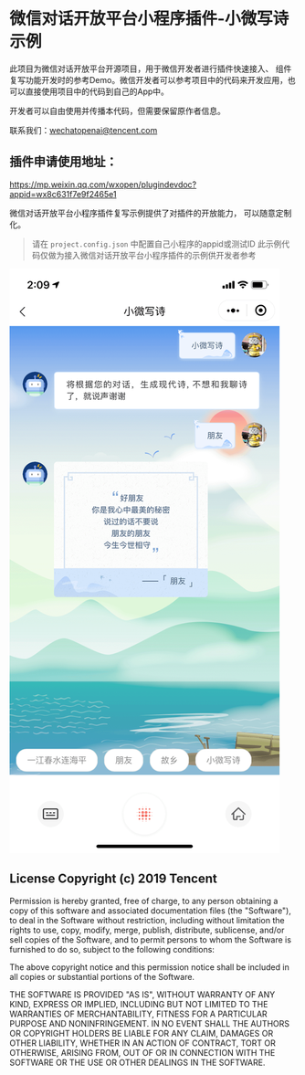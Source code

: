 # 微信对话开放平台小程序插件-小微写诗示例


此项目为微信对话开放平台开源项目，用于微信开发者进行插件快速接入、 组件复写功能开发时的参考Demo。微信开发者可以参考项目中的代码来开发应用，也可以直接使用项目中的代码到自己的App中。

开发者可以自由使用并传播本代码，但需要保留原作者信息。

联系我们：wechatopenai@tencent.com


## 插件申请使用地址：

https://mp.weixin.qq.com/wxopen/plugindevdoc?appid=wx8c631f7e9f2465e1

微信对话开放平台小程序插件复写示例提供了对插件的开放能力， 可以随意定制化。

> 请在 `project.config.json` 中配置自己小程序的appid或测试ID
> 此示例代码仅做为接入微信对话开放平台小程序插件的示例供开发者参考

![配置](./image/bg.png)



## License Copyright (c) 2019 Tencent

Permission is hereby granted, free of charge, to any person obtaining a copy of this software and associated documentation files (the "Software"), to deal in the Software without restriction, including without limitation the rights to use, copy, modify, merge, publish, distribute, sublicense, and/or sell copies of the Software, and to permit persons to whom the Software is furnished to do so, subject to the following conditions:

The above copyright notice and this permission notice shall be included in all copies or substantial portions of the Software.

THE SOFTWARE IS PROVIDED "AS IS", WITHOUT WARRANTY OF ANY KIND, EXPRESS OR IMPLIED, INCLUDING BUT NOT LIMITED TO THE WARRANTIES OF MERCHANTABILITY, FITNESS FOR A PARTICULAR PURPOSE AND NONINFRINGEMENT. IN NO EVENT SHALL THE AUTHORS OR COPYRIGHT HOLDERS BE LIABLE FOR ANY CLAIM, DAMAGES OR OTHER LIABILITY, WHETHER IN AN ACTION OF CONTRACT, TORT OR OTHERWISE, ARISING FROM, OUT OF OR IN CONNECTION WITH THE SOFTWARE OR THE USE OR OTHER DEALINGS IN THE SOFTWARE.

